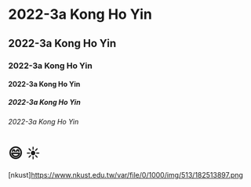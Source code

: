 # 2022-3a Kong Ho Yin
## 2022-3a Kong Ho Yin
### 2022-3a Kong Ho Yin
#### 2022-3a Kong Ho Yin
##### 2022-3a Kong Ho Yin
###### 2022-3a Kong Ho Yin

# 😄 ☀️ 

[nkust]<https://www.nkust.edu.tw/var/file/0/1000/img/513/182513897.png>
